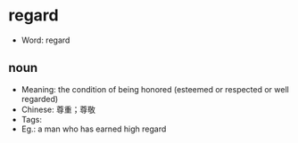 # regard

- Word: regard

## noun

- Meaning: the condition of being honored (esteemed or respected or well regarded)
- Chinese: 尊重；尊敬
- Tags: 
- Eg.: a man who has earned high regard

